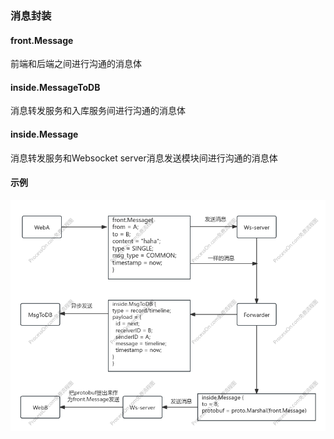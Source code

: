 ### 消息封装

#### front.Message
前端和后端之间进行沟通的消息体 <br>

#### inside.MessageToDB
消息转发服务和入库服务间进行沟通的消息体 <br>

#### inside.Message
消息转发服务和Websocket server消息发送模块间进行沟通的消息体 <br>

#### 示例
<img src="../../docs/pics/消息封装与传递.png" alt="示例图">
